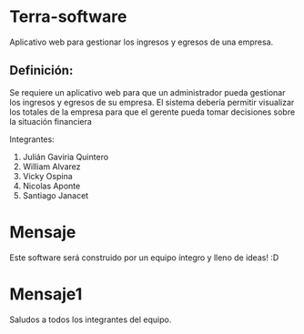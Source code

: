 # Terra-software
Aplicativo web para gestionar los ingresos y egresos de una empresa.

## Definición:
Se requiere un aplicativo web para que un administrador pueda gestionar los
ingresos y egresos de su empresa. El sistema debería permitir visualizar los
totales de la empresa para que el gerente pueda tomar decisiones sobre la
situación financiera

Integrantes:

1. Julián Gaviria Quintero
2. William Alvarez
3. Vicky Ospina
4. Nicolas Aponte
5. Santiago Janacet

# Mensaje

Este software será construido por un equipo íntegro y lleno de ideas! :D

# Mensaje1

Saludos a todos los integrantes del equipo. 